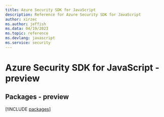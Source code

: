```yaml
---
title: Azure Security SDK for JavaScript
description: Reference for Azure Security SDK for JavaScript
author: xirzec
ms.author: jeffish
ms.data: 04/19/2023
ms.topic: reference
ms.devlang: javascript
ms.service: security
---
```

# Azure Security SDK for JavaScript - preview
## Packages - preview
[!INCLUDE [packages](security-index.md)]